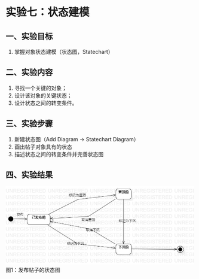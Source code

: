 # 实验七：状态建模 
  ## 一、实验目标 
  1. 掌握对象状态建模（状态图，Statechart） 
  ## 二、实验内容 
  1. 寻找一个关键的对象； 
  2. 设计该对象的关键状态； 
  3. 设计状态之间的转变条件。 
  ## 三、实验步骤 
  1. 新建状态图（Add Diagram -> Statechart Diagram） 
  2. 画出帖子对象具有的状态
  3. 描述状态之间的转变条件并完善状态图
  ## 四、实验结果 
  ![发布帖子的状态图](./StatechartDiagram1.jpg)  
  图1：发布帖子的状态图 
